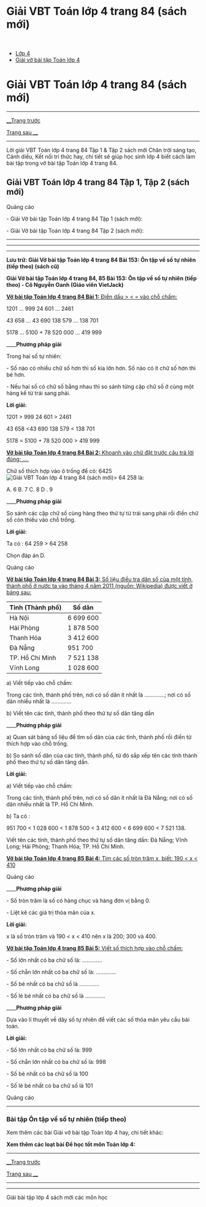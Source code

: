 # Giải VBT Toán lớp 4 trang 84 (sách mới)

﻿

  * [Lớp 4](https://vietjack.com/series/lop-4.jsp)
  * [Giải vở bài tập Toán lớp 4](https://vietjack.com/giai-vo-bai-tap-toan-4/index.jsp)



# Giải VBT Toán lớp 4 trang 84 (sách mới)

* * *

[__Trang trước](https://vietjack.com/giai-vo-bai-tap-toan-4/bai-152-on-tap-ve-so-tu-nhien.jsp)

[Trang sau __](https://vietjack.com/giai-vo-bai-tap-toan-4/bai-154-on-tap-ve-so-tu-nhien-tiep-theo.jsp)

* * *

Lời giải VBT Toán lớp 4 trang 84 Tập 1 & Tập 2 sách mới Chân trời sáng tạo, Cánh diều, Kết nối tri thức hay, chi tiết sẽ giúp học sinh lớp 4 biết cách làm bài tập trong vở bài tập Toán lớp 4 trang 84.

## Giải VBT Toán lớp 4 trang 84 Tập 1, Tập 2 (sách mới)

Quảng cáo

\- Giải Vở bài tập Toán lớp 4 trang 84 Tập 1 (sách mới):

\- Giải Vở bài tập Toán lớp 4 trang 84 Tập 2 (sách mới):

* * *

* * *

* * *

**Lưu trữ: Giải Vở bài tập Toán lớp 4 trang 84 Bài 153: Ôn tập về số tự nhiên (tiếp theo) (sách cũ)**

**Giải Vở bài tập Toán lớp 4 trang 84, 85 Bài 153: Ôn tập về số tự nhiên (tiếp theo) - Cô Nguyễn Oanh (Giáo viên VietJack)**

[**Vở bài tập Toán lớp 4 trang 84 Bài 1:** Điền dấu > < = vào chỗ chấm:](https://vietjack.com/giai-vo-bai-tap-toan-4/bai-1-trang-84-vbt-toan-4-tap-2.jsp)

1201 … 999 24 601 … 2461

43 658 … 43 690 138 579 … 138 701

5178 … 5100 + 78 520 000 … 419 999

____**Phương pháp giải**

Trong hai số tự nhiên:

\- Số nào có nhiều chữ số hơn thì số kia lớn hơn. Số nào có ít chữ số hơn thì bé hơn.

\- Nếu hai số có chữ số bằng nhau thì so sánh từng cặp chữ số ở cùng một hàng kể từ trái sang phải.

**Lời giải:**

1201 > 999 24 601 > 2461

43 658 <43 690 138 579 < 138 701

5178 = 5100 + 78 520 000 > 419 999

[**Vở bài tập Toán lớp 4 trang 84 Bài 2:** Khoanh vào chữ đặt trước câu trả lời đúng: ....](https://vietjack.com/giai-vo-bai-tap-toan-4/bai-2-trang-84-vbt-toan-4-tap-2.jsp)

Chữ số thích hợp vào ô trống để có: 6425![Giải VBT Toán lớp 4 trang 84 \(sách mới\)](https://vietjack.com/giai-vo-bai-tap-toan-4/images/bai-2-trang-84-vbt-toan-4-tap-2.PNG)> 64 258 là:

A. 6 B. 7 C. 8 D . 9

____**Phương pháp giải**

So sánh các cặp chữ số cùng hàng theo thứ tự từ trái sang phải rồi điền chữ số còn thiếu vào chỗ trống.

**Lời giải:**

Ta có : 64 259 > 64 258

Chọn đáp án D.

Quảng cáo

[**Vở bài tập Toán lớp 4 trang 84 Bài 3:** Số liệu điều tra dân số của một tỉnh, thành phố ở nước ta vào tháng 4 năm 2011 (nguồn: Wikipedia) được viết ở bảng sau:](https://vietjack.com/giai-vo-bai-tap-toan-4/bai-3-trang-84-vbt-toan-4-tap-2.jsp)

Tỉnh (Thành phố) |  Số dân  
---|---  
Hà Nội|  6 699 600  
Hải Phòng | 1 878 500   
Thanh Hóa|  3 412 600  
Đà Nẵng| 951 700   
TP. Hồ Chí Minh| 7 521 138   
Vĩnh Long|  1 028 600  
  
a) Viết tiếp vào chỗ chấm:

Trong các tỉnh, thành phố trên, nơi có số dân ít nhất là ………….; nơi có số dân nhiều nhất là ………….

b) Viết tên các tỉnh, thành phố theo thứ tự số dân tăng dần

____**Phương pháp giải**

a) Quan sát bảng số liệu để tìm số dân của các tỉnh, thành phố rồi điền từ thích hợp vào chỗ trống.

b) So sánh số dân của các tỉnh, thành phố, từ đó sắp xếp tên các tỉnh thành phố theo thứ tự số dân tăng dần.

**Lời giải:**

a) Viết tiếp vào chỗ chấm:

Trong các tỉnh, thành phố trên, nơi có số dân ít nhất là Đà Nẵng; nơi có số dân nhiều nhất là TP. Hồ Chí Minh.

b) Ta có : 

951 700 < 1 028 600 < 1 878 500 < 3 412 600 < 6 699 600 < 7 521 138.

Viết tên các tỉnh, thành phố theo thứ tự số dân tăng dần: Đà Nẵng; Vĩnh Long; Hải Phòng; Thanh Hóa; TP. Hồ Chí Minh.

[**Vở bài tập Toán lớp 4 trang 85 Bài 4:** Tìm các số tròn trăm x, biết: 190 < x < 410](https://vietjack.com/giai-vo-bai-tap-toan-4/bai-4-trang-85-vbt-toan-4-tap-2.jsp)

Quảng cáo

____**Phương pháp giải**

\- Số tròn trăm là số có hàng chục và hàng đơn vị bằng 0.

\- Liệt kê các giá trị thỏa mãn của x.

**Lời giải:**

x là số tròn trăm và 190 < x < 410 nên x là 200; 300 và 400.

[**Vở bài tập Toán lớp 4 trang 85 Bài 5:** Viết số thích hợp vào chỗ chấm:](https://vietjack.com/giai-vo-bai-tap-toan-4/bai-5-trang-85-vbt-toan-4-tap-2.jsp)

\- Số lớn nhất có ba chữ số là: ………….

\- Số chẵn lớn nhất có ba chữ số là: ………….

\- Số bé nhất có ba chữ số là ………….

\- Số lẻ bé nhất có ba chữ số là ………….

____**Phương pháp giải**

Dựa vào lí thuyết về dãy số tự nhiên để viết các số thỏa mãn yêu cầu bài toán.

**Lời giải:**

\- Số lớn nhất có ba chữ số là: 999

\- Số chẵn lớn nhất có ba chữ số là: 998

\- Số bé nhất có ba chữ số là 100

\- Số lẻ bé nhất có ba chữ số là 101

Quảng cáo

* * *

### **Bài tập Ôn tập về số tự nhiên (tiếp theo)**

Xem thêm các bài Giải vở bài tập Toán lớp 4 hay, chi tiết khác:

**Xem thêm các loạt bài Để học tốt môn Toán lớp 4:**

* * *

[__Trang trước](https://vietjack.com/giai-vo-bai-tap-toan-4/bai-152-on-tap-ve-so-tu-nhien.jsp)

[Trang sau __](https://vietjack.com/giai-vo-bai-tap-toan-4/bai-154-on-tap-ve-so-tu-nhien-tiep-theo.jsp)

* * *

* * *

Giải bài tập lớp 4 sách mới các môn học
